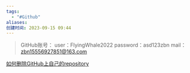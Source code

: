 ```yaml
---
tags:
  - "#Github"
aliases: 
创建时间: 2023-09-15 09:44
---
```



> GitHub账号：
> user：FlyingWhale2022
> password：asd123zbn
> mail： zbn15556927851@163.com


[如何删除GitHub上自己的repository](https://zhuanlan.zhihu.com/p/570941727)